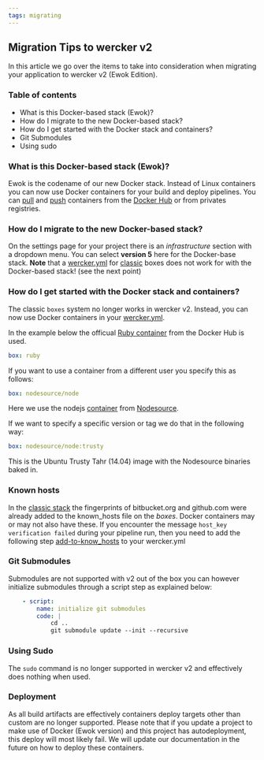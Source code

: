 ```yaml
---
tags: migrating
---
```


## Migration Tips to wercker v2

In this article we go over the items to take into consideration when
migrating your application to wercker v2 (Ewok Edition).

### Table of contents

* What is this Docker-based stack (Ewok)?
* How do I migrate to the new Docker-based stack?
* How do I get started with the Docker stack and containers?
* Git Submodules
* Using sudo

### What is this Docker-based stack (Ewok)?

Ewok is the codename of our new Docker stack. Instead of Linux containers
you can now use Docker containers for your build and deploy pipelines.
You can [pull](/docs/containers/private-containers.html) and [push](/docs/containers/pushing-containers.html)
containers from the [Docker Hub](/docs/containers/dockerhub.html) or from privates registries.

### How do I migrate to the new Docker-based stack?

On the settings page for your project there is an *infrastructure* section
with a dropdown menu. You can select **version 5** here for the Docker-base stack.
**Note** that a [wercker.yml](/docs/wercker-yml/creating-a-yml.html) for
[classic](/docs/wercker-yml/wercker-classic.html) boxes does not work for
with the Docker-based stack! (see the next point)

### How do I get started with the Docker stack and containers?

The classic `boxes` system no longer works in wercker v2. Instead, you
can now use Docker containers in your
[wercker.yml](/learn/wercker-yml/sections.html).

In the example below the officual [Ruby
container](https://registry.hub.docker.com/u/library/ruby/) from the
Docker Hub is used.

```yaml
box: ruby
```

If you want to use a container from a different user you specify this as
follows:

```yaml
box: nodesource/node
```

Here we use the nodejs [container](https://registry.hub.docker.com/u/nodesource/node/) from
[Nodesource](https://nodesource.com/).

If we want to specify a specific version or tag we do that in the
following way:

```yaml
box: nodesource/node:trusty
```

This is the Ubuntu Trusty Tahr (14.04) image with the Nodesource
binaries baked in.

### Known hosts

In the [classic stack](/docs/wercker-yml/wercker-classic.html) the fingerprints of bitbucket.org and github.com
were already added to the known\_hosts file on the *boxes*. Docker containers may or may not
also have these. If you encounter the message `host_key verification failed`
during your pipeline run, then you need to add the following step
[add-to-know_hosts](https://app.wercker.com/#applications/521764dde36a64ff110022f2/tab/details)
to your wercker.yml

### Git Submodules

Submodules are not supported with v2 out of the box you can however initialize
submodules through a script step as explained below:

```yaml
    - script:
        name: initialize git submodules
        code: |
            cd ..
            git submodule update --init --recursive
```

### Using Sudo

The `sudo` command is no longer supported in wercker v2 and effectively
does nothing when used.

### Deployment

As all build artifacts are effectively containers deploy targets other
than custom are no longer supported. Please note that if you update a
project to make use of Docker (Ewok version) and this project has
autodeployment, this deploy will most likely fail. We will update our documentation in
the future on how to deploy these containers.
